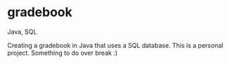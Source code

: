 # gradebook
Java, SQL

Creating a gradebook in Java that uses a SQL database. This is a personal project. Something to do over break :)
